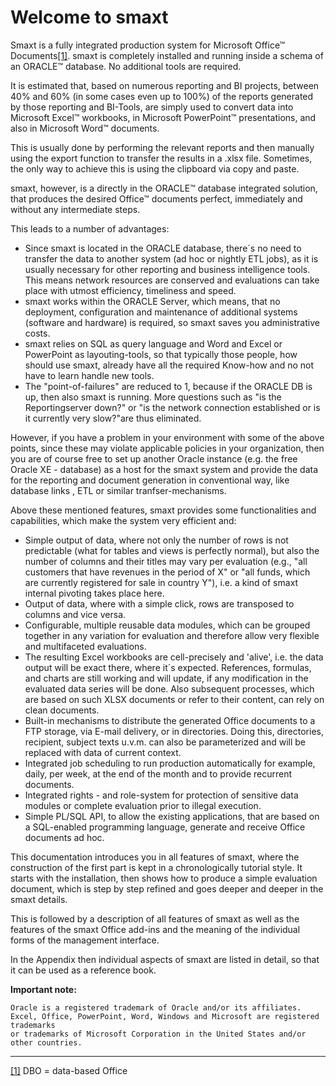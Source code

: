 # Welcome to smaxt

Smaxt is a fully  integrated production system for Microsoft Office™ Documents[\[1\]](#_ftn1). smaxt is completely installed and running inside a schema of an ORACLE™ database. No additional tools are required.

It is estimated that, based on numerous reporting and BI projects, between 40% and 60% \(in some cases even up to 100%\) of the reports generated by those reporting and BI-Tools, are simply used to convert data into Microsoft Excel™ workbooks, in Microsoft PowerPoint™ presentations, and also in Microsoft Word™ documents.

This is usually done by performing the relevant reports and then manually using the export function to transfer the results in a .xlsx file. Sometimes, the only way to achieve this is using the clipboard via copy and paste.

smaxt, however, is a directly in the ORACLE™ database integrated solution, that produces the desired Office™ documents perfect, immediately and without any intermediate steps.

This leads to a number of advantages:

* Since smaxt is located in the ORACLE database, there´s no need to transfer the data to another system \(ad hoc or nightly ETL jobs\), as it is usually necessary for other reporting and business intelligence tools. This means network resources are conserved and evaluations can take place with utmost efficiency, timeliness and speed.
* smaxt works within the ORACLE Server, which means, that no deployment, configuration and maintenance of additional systems \(software and hardware\) is required, so smaxt saves you administrative costs.
* smaxt relies on SQL as query language and Word and Excel or PowerPoint as layouting-tools, so that typically those people, how should use smaxt, already have all the required Know-how and no not have to learn handle new tools.
* The "point-of-failures" are reduced to 1, because if the ORACLE DB is up, then also smaxt is running. More questions such as "is the Reportingserver down?" or "is the network connection established or is it currently very slow?"are thus eliminated.

However, if you have a problem in your environment with some of the above points, since these may violate applicable policies in your organization, then you are of course free to set up another Oracle instance \(e.g. the free Oracle XE - database\) as a host for the smaxt system and provide the data for the reporting and document generation in conventional way, like database links , ETL or similar tranfser-mechanisms.

Above these mentioned features, smaxt provides some functionalities and capabilities, which make the system very efficient and:

* Simple output of data, where not only the number of rows is not predictable \(what for tables and views is perfectly normal\), but also the number of columns and their titles may vary per evaluation \(e.g., "all customers that have revenues in the period of X" or "all funds, which are currently registered for sale in country Y"\), i.e. a kind of smaxt internal pivoting takes place here.
* Output of data, where with a simple click, rows are transposed to columns and vice versa.
* Configurable, multiple reusable data modules, which can be grouped together in any variation for evaluation and therefore allow very flexible and multifaceted evaluations.
* The resulting Excel workbooks are cell-precisely and 'alive', i.e. the data output will be exact there, where it´s expected. References, formulas, and charts are still working and will update, if any modification in the evaluated data series will be done. Also subsequent processes, which are based on such XLSX documents or refer to their content, can rely on clean documents.
* Built-in mechanisms to distribute the generated Office documents to a FTP storage, via E-mail delivery, or in directories. Doing this, directories, recipient, subject texts u.v.m. can also be parameterized and will be replaced with data of current context.
* Integrated job scheduling to run production automatically for example, daily, per week, at the end of the month and to provide recurrent documents.
* Integrated rights - and role-system for protection of sensitive data modules or complete evaluation prior to illegal execution.
* Simple PL/SQL API, to allow the existing applications, that are based on a SQL-enabled programming language, generate and receive Office documents ad hoc.

This documentation introduces you in all features of smaxt, where the construction of the first part is kept in a chronologically tutorial style. It starts  with the installation, then shows how to produce a simple evaluation document, which is step by step refined and goes deeper and deeper in the smaxt details.

This is followed by a description of all features of smaxt as well as the features of the smaxt Office add-ins and the meaning of the individual forms of the management interface.

In the Appendix then individual aspects of smaxt are listed in detail, so that it can be used as a reference book.

**Important note:**

```
Oracle is a registered trademark of Oracle and/or its affiliates. 
Excel, Office, PowerPoint, Word, Windows and Microsoft are registered trademarks 
or trademarks of Microsoft Corporation in the United States and/or other countries.
```

---

[\[1\]](#_ftnref1) DBO = data-based Office

